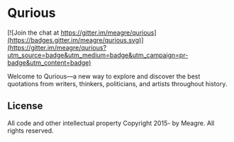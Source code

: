 # Qurious

[![Join the chat at https://gitter.im/meagre/qurious](https://badges.gitter.im/meagre/qurious.svg)](https://gitter.im/meagre/qurious?utm_source=badge&utm_medium=badge&utm_campaign=pr-badge&utm_content=badge)

Welcome to Qurious—a new way to explore and discover the best quotations from writers, thinkers, politicians, and artists throughout history.

## License

All code and other intellectual property Copyright 2015- by Meagre. All rights reserved.
